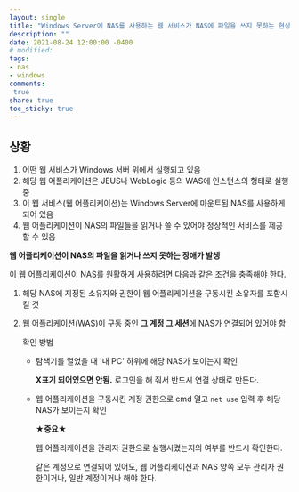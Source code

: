 ```yaml
---
layout: single
title: "Windows Server에 NAS를 사용하는 웹 서비스가 NAS에 파일을 쓰지 못하는 현상"
description: ""
date: 2021-08-24 12:00:00 -0400
# modified: 
tags: 
- nas
- windows
comments:
 true
share: true
toc_sticky: true
---
```




## 상황

1. 어떤 웹 서비스가 Windows 서버 위에서 실행되고 있음
2. 해당 웹 어플리케이션은 JEUS나 WebLogic 등의 WAS에 인스턴스의 형태로 실행 중
3. 이 웹 서비스(웹 어플리케이션)는 Windows Server에 마운트된 NAS를 사용하게 되어 있음
4. 웹 어플리케이션이 NAS의 파일들을 읽거나 쓸 수 있어야 정상적인 서비스를 제공할 수 있음

**웹 어플리케이션이 NAS의 파일을 읽거나 쓰지 못하는 장애가 발생**



이 웹 어플리케이션이 NAS를 원활하게 사용하려면 다음과 같은 조건을 충족해야 한다.

1. 해당 NAS에 지정된 소유자와 권한이 웹 어플리케이션을 구동시킨 소유자를 포함시킬 것

2. 웹 어플리케이션(WAS)이 구동 중인 **그 계정 그 세션**에 NAS가 연결되어 있어야 함

   확인 방법

   - 탐색기를 열었을 때 '내 PC' 하위에 해당 NAS가 보이는지 확인

     **X표기 되어있으면 안됨.** 로그인을 해 줘서 반드시 연결 상태로 만든다.

   - 웹 어플리케이션을 구동시킨 계정 권한으로 cmd 열고 `net use` 입력 후 해당 NAS가 보이는지 확인

     **★중요★**

     웹 어플리케이션을 관리자 권한으로 실행시켰는지의 여부를 반드시 확인한다.

     같은 계정으로 연결되어 있어도, 웹 어플리케이션과 NAS 양쪽 모두 관리자 권한이거나, 일반 계정이거나 해야 한다.

